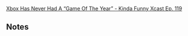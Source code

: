 
[Xbox Has Never Had A “Game Of The Year” - Kinda Funny Xcast Ep. 119](https://overcast.fm/+swQufe6VE/35:53)

## Notes

